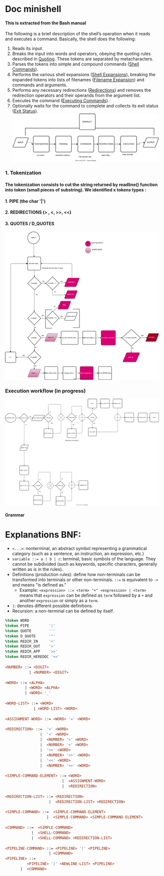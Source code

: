 # Doc minishell

#### This is extracted from the Bash manual

The following is a brief description of the shell’s operation when it reads and executes a command. Basically, the shell does the following:
1. Reads its input.
2. Breaks the input into words and operators, obeying the quoting rules described in [Quoting](https://www.gnu.org/software/bash/manual/bash.html#Quoting). These tokens are separated by metacharacters.
3. Parses the tokens into simple and compound commands ([Shell Commands](https://www.gnu.org/software/bash/manual/bash.html#Shell-Commands)).
4. Performs the various shell expansions ([Shell Expansions](https://www.gnu.org/software/bash/manual/bash.html#Shell-Expansions)), breaking the expanded tokens into lists of filenames ([Filename Expansion](https://www.gnu.org/software/bash/manual/bash.html#Filename-Expansion)) and commands and arguments.
5. Performs any necessary redirections ([Redirections](https://www.gnu.org/software/bash/manual/bash.html#Redirections)) and removes the redirection operators and their operands from the argument list.
6. Executes the command ([Executing Commands](https://www.gnu.org/software/bash/manual/bash.html#Executing-Commands)).
7. Optionally waits for the command to complete and collects its exit status ([Exit Status](https://www.gnu.org/software/bash/manual/bash.html#Exit-Status)).
![flowchart](draws/flowchart.drawio.svg)

### 1. Tokenization 
#### The tokenization consists to cut the string returned by readline() function into token (small pieces of substring). We identified x tokens types :
#### 1. PIPE (the char '|') 
#### 2. REDIRECTIONS (> , <, >>, <<) 
#### 3. QUOTES / D_QUOTES

![flowchart](draws/doc_tokenization.drawio.svg)
### Execution workflow (in progress)
![flowchart](draws/execution.drawio.svg)
#### Grammar
# Explanations BNF:
- `<...>`: nonterminal, an abstract symbol representing a grammatical category (such as a sentence, an instruction, an expression, etc.)
- `variable ::= a | b | c`: terminal, basic symbols of the language. They cannot be subdivided (such as keywords, specific characters, generally written as is in the rules).
- Definitions (production rules): define how non-terminals can be transformed into terminals or other non-terminals. `::=` is equivalent to `->` and means "is defined as."
  - Example: `<expression> ::= <term> "+" <expression> | <term>` means that `expression` can be defined as `term` followed by a `+` and another `expression` or simply as a `term`.
- `|`: denotes different possible definitions.
- Recursion: a non-terminal can be defined by itself.

```yacc
%token WORD
%token PIPE         '|'
%token QUOTE        '''
%token D_QUOTE      '"'
%token REDIR_IN     '<'
%token REDIR_OUT    '>'
%token REDIR_APP    '>>'
%token REDIR_HEREDOC '<<'

<NUMBER> ::= <DIGIT>
           | <NUMBER> <DIGIT>

<WORD> ::= <ALPHA>
         | <WORD> <ALPHA>
         | <WORD> '_'

<WORD-LIST> ::= <WORD>
             | <WORD-LIST> <WORD>

<ASSIGNMENT-WORD> ::= <WORD> '=' <WORD>

<REDIRECTION> ::=  '>' <WORD>
                |  '<' <WORD>
                |  <NUMBER> '>' <WORD>
                |  <NUMBER> '<' <WORD>
                |  '>>' <WORD>
                |  <NUMBER> '>>' <WORD>
                |  '<<' <WORD>
                |  <NUMBER> '<<' <WORD>

<SIMPLE-COMMAND-ELEMENT> ::= <WORD>
                          |  <ASSIGNMENT-WORD>
                          |  <REDIRECTION>

<REDIRECTION-LIST> ::= <REDIRECTION>
                    |  <REDIRECTION-LIST> <REDIRECTION>

<SIMPLE-COMMAND> ::=  <SIMPLE-COMMAND-ELEMENT>
                   |  <SIMPLE-COMMAND> <SIMPLE-COMMAND-ELEMENT>

<COMMAND> ::=  <SIMPLE-COMMAND>
            |  <SHELL-COMMAND>
            |  <SHELL-COMMAND> <REDIRECTION-LIST>

<PIPELINE-COMMAND> ::= <PIPELINE> '|' <PIPELINE>
                    | <COMMAND>
<PIPELINE> ::=
          <PIPELINE> '|' <NEWLINE-LIST> <PIPELINE>
       |  <COMMAND>
